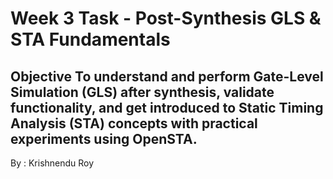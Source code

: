 # Week 3 Task - Post-Synthesis GLS & STA Fundamentals 
## Objective To understand and perform Gate-Level Simulation (GLS) after synthesis, validate functionality, and get introduced to Static Timing Analysis (STA) concepts with practical experiments using OpenSTA.

By : Krishnendu Roy
